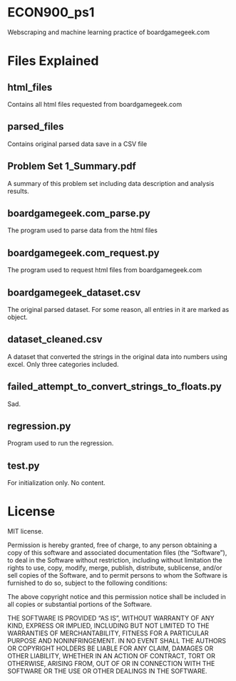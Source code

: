 # ECON900_ps1
Webscraping and machine learning practice of boardgamegeek.com
# Files Explained
## html_files
Contains all html files requested from boardgamegeek.com
## parsed_files
Contains original parsed data save in a CSV file
## Problem Set 1_Summary.pdf
A summary of this problem set including data description and analysis results.
## boardgamegeek.com_parse.py
The program used to parse data from the html files
## boardgamegeek.com_request.py
The program used to request html files from boardgamegeek.com
## boardgamegeek_dataset.csv
The original parsed dataset. For some reason, all entries in it are marked as object.
## dataset_cleaned.csv
A dataset that converted the strings in the original data into numbers using excel. Only three categories included.
## failed_attempt_to_convert_strings_to_floats.py
Sad.
## regression.py
Program used to run the regression.
## test.py
For initialization only. No content.

# License
MIT license.

Permission is hereby granted, free of charge, to any person obtaining a copy of this software and associated documentation files (the “Software”), to deal in the Software without restriction, including without limitation the rights to use, copy, modify, merge, publish, distribute, sublicense, and/or sell copies of the Software, and to permit persons to whom the Software is furnished to do so, subject to the following conditions:

The above copyright notice and this permission notice shall be included in all copies or substantial portions of the Software.

THE SOFTWARE IS PROVIDED “AS IS”, WITHOUT WARRANTY OF ANY KIND, EXPRESS OR IMPLIED, INCLUDING BUT NOT LIMITED TO THE WARRANTIES OF MERCHANTABILITY, FITNESS FOR A PARTICULAR PURPOSE AND NONINFRINGEMENT. IN NO EVENT SHALL THE AUTHORS OR COPYRIGHT HOLDERS BE LIABLE FOR ANY CLAIM, DAMAGES OR OTHER LIABILITY, WHETHER IN AN ACTION OF CONTRACT, TORT OR OTHERWISE, ARISING FROM, OUT OF OR IN CONNECTION WITH THE SOFTWARE OR THE USE OR OTHER DEALINGS IN THE SOFTWARE.
